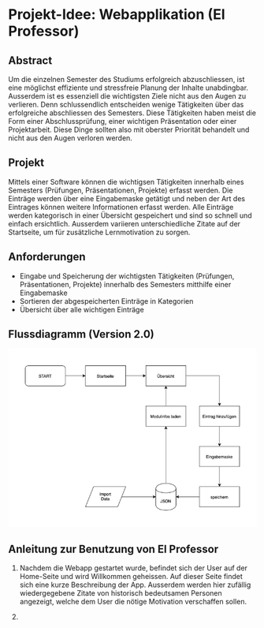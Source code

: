 

# Projekt-Idee: Webapplikation (El Professor)

## Abstract

Um die einzelnen Semester des Studiums erfolgreich abzuschliessen, ist eine möglichst effiziente und stressfreie Planung der Inhalte unabdingbar. Ausserdem ist es essenziell die wichtigsten Ziele nicht aus den Augen zu verlieren. Denn schlussendlich entscheiden wenige Tätigkeiten über das erfolgreiche abschliessen des Semesters. Diese Tätigkeiten haben meist die Form einer Abschlussprüfung, einer wichtigen Präsentation oder einer Projektarbeit. Diese Dinge sollten also mit oberster Priorität behandelt und nicht aus den Augen verloren werden.


## Projekt

Mittels einer Software können die wichtigsen Tätigkeiten innerhalb eines Semesters (Prüfungen, Präsentationen, Projekte) erfasst werden. Die Einträge werden über eine Eingabemaske getätigt und neben der Art des Eintrages können weitere Informationen erfasst werden. Alle Einträge werden kategorisch in einer Übersicht gespeichert und sind so schnell und einfach ersichtlich. Ausserdem variieren unterschiedliche Zitate auf der Startseite, um für zusätzliche Lernmotivation zu sorgen.


## Anforderungen

* Eingabe und Speicherung der wichtigsten Tätigkeiten (Prüfungen, Präsentationen, Projekte) innerhalb des Semesters mitthilfe einer Eingabemaske
* Sortieren der abgespeicherten Einträge in Kategorien
* Übersicht über alle wichtigen Einträge


## Flussdiagramm (Version 2.0)

![das Ablaufdiagramm der Webapplikation](data/Ablaufdiagramm_elprofessor.png)


## Anleitung zur Benutzung von El Professor

1. Nachdem die Webapp gestartet wurde, befindet sich der User auf der Home-Seite und wird Willkommen geheissen. Auf dieser Seite findet sich eine kurze Beschreibung der App. Ausserdem werden hier zufällig wiedergegebene Zitate von historisch bedeutsamen Personen angezeigt, welche dem User die nötige Motivation verschaffen sollen.


2. 
